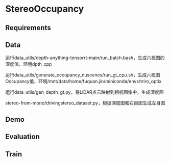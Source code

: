 # StereoOccupancy

## Requirements

## Data
运行data_utils/depth-anything-tensorrt-main/run_batch.bash，生成六视图的深度值，环境dpth_cpp

运行data_utils/generate_occupancy_nuscenes/run_gt_cpu.sh，生成六视图Occupancy值，环境/mnt/data/home/fuquan.jin/miniconda/envs/triro_optix

运行data_utils/gen_depth_gt.py，将LiDAR点云映射到相机图像中，生成深度图

stereo-from-mono/drivingstereo_dataset.py，根据深度图和右目图生成左目图
## Demo

## Evaluation

## Train